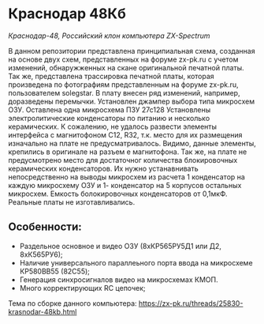 # Краснодар 48Кб

*Краснодар-48, Российский клон компьютера  ZX-Spectrum*

В данном репозитории представлена принципиальная схема, созданная на основе двух схем, представленных на форуме zx-pk.ru с учетом изменений, обнаружженных на скане оригинальной печатной платы.
Так же, представлена трассировка печатной платы, которая произведена по фотографиям представленным на форуме zx-pk.ru, пользователем solegstar.
В плату внесен ряд изменений, например, доразведены перемычки. Установлен джампер выбора типа микросхем ОЗУ. Оставлена одна микросхема ПЗУ 27с128 Установлены электролитические конденсаторы по питанию и несколько керамических. К сожалению, не удалось развести элементы интерфейса с магнитофоном C12, R32, т.к. место для их размещения изначально на плате не предусматривалось. Видимо, данные элементы, крепились в оригинале на разъем е магнитофона.
Так же, на плате не предусмотрено место для достаточног количества блокировочных керамических конденсаторов. Их нужно устанавнивать непосредственно на выводы микросхем из расчета 1 конденсатор на каждую микросхему ОЗУ и 1- конденсатор на 5 корпусов остальных микросхем. Емкость болокировочных конденсаторов от 0,1мкФ.  
Реальные платы не изготавливались.


## Особенности:
- Раздельное основное и видео ОЗУ (8хКР565РУ5Д1 или Д2, 8хК565РУ6);
- Наличие универсального параллеьного порта ввода на микросхеме КР580ВВ55 (82C55);
- Генерация синхросигналов видео на микросхемах КМОП.
- Много корректирующих RC цепочек;


Тема по сборке данного компьютера: https://zx-pk.ru/threads/25830-krasnodar-48kb.html
